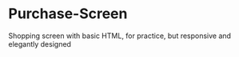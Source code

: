 # Purchase-Screen
Shopping screen with basic HTML, for practice, but responsive and elegantly designed
